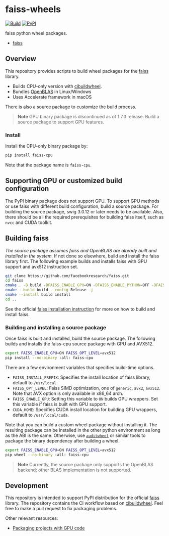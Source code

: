 # faiss-wheels

[![Build](https://github.com/kyamagu/faiss-wheels/actions/workflows/build.yml/badge.svg)](https://github.com/kyamagu/faiss-wheels/actions/workflows/build.yml)
[![PyPI](https://img.shields.io/pypi/v/faiss-cpu?label=faiss-cpu)](https://pypi.org/project/faiss-cpu/)

faiss python wheel packages.

- [faiss](https://github.com/facebookresearch/faiss)

## Overview

This repository provides scripts to build wheel packages for the
[faiss](https://github.com/facebookresearch/faiss) library.

- Builds CPU-only version with [cibuildwheel](https://github.com/pypa/cibuildwheel/).
- Bundles [OpenBLAS](https://github.com/OpenMathLib/OpenBLAS) in Linux/Windows
- Uses Accelerate framework in macOS

There is also a source package to customize the build process.

> **Note**
> GPU binary package is discontinued as of 1.7.3 release. Build a source package to support GPU features.

### Install

Install the CPU-only binary package by:

```bash
pip install faiss-cpu
```

Note that the package name is `faiss-cpu`.

## Supporting GPU or customized build configuration

The PyPI binary package does not support GPU.
To support GPU methods or use faiss with different build configuration, build a source package.
For building the source package, swig 3.0.12 or later needs to be available.
Also, there should be all the required prerequisites for building faiss itself, such as `nvcc` and CUDA toolkit.

## Building faiss

*The source package assumes faiss and OpenBLAS are already built and installed in the system.*
If not done so elsewhere, build and install the faiss library first.
The following example builds and installs faiss with GPU support and avx512 instruction set.

```bash
git clone https://github.com/facebookresearch/faiss.git
cd faiss
cmake . -B build -DFAISS_ENABLE_GPU=ON -DFAISS_ENABLE_PYTHON=OFF -DFAISS_OPT_LEVEL=avx512
cmake --build build --config Release -j
cmake --install build install
cd ..
```

See the official
[faiss installation instruction](https://github.com/facebookresearch/faiss/blob/master/INSTALL.md)
for more on how to build and install faiss.

### Building and installing a source package

Once faiss is built and installed, build the source package.
The following builds and installs the faiss-cpu source package with GPU and AVX512.

```bash
export FAISS_ENABLE_GPU=ON FAISS_OPT_LEVEL=avx512
pip install --no-binary :all: faiss-cpu
```

There are a few environment variables that specifies build-time options.
- `FAISS_INSTALL_PREFIX`: Specifies the install location of faiss library, default to `/usr/local`.
- `FAISS_OPT_LEVEL`: Faiss SIMD optimization, one of `generic`, `avx2`, `avx512`. Note that AVX option is only available in x86_64 arch.
- `FAISS_ENABLE_GPU`: Setting this variable to `ON` builds GPU wrappers. Set this variable if faiss is built with GPU support.
- `CUDA_HOME`: Specifies CUDA install location for building GPU wrappers, default to `/usr/local/cuda`.

Note that you can build a custom wheel package without installing it. The resulting package can be installed in the other python environment as long as the ABI is the same. Otherwise, use [`auditwheel`](https://github.com/pypa/auditwheel) or similar tools to package the binary dependency after building a wheel.

```bash
export FAISS_ENABLE_GPU=ON FAISS_OPT_LEVEL=avx512
pip wheel --no-binary :all: faiss-cpu
```

> **Note**
> Currently, the source package only supports the OpenBLAS backend; other BLAS implementation is not supported.

## Development

This repository is intended to support PyPI distribution for the official [faiss](https://github.com/facebookresearch/faiss) library.
The repository contains the CI workflow based on [cibuildwheel](https://github.com/pypa/cibuildwheel/).
Feel free to make a pull request to fix packaging problems.

Other relevant resources:

- [Packaging projects with GPU code](https://pypackaging-native.github.io/key-issues/gpus/)